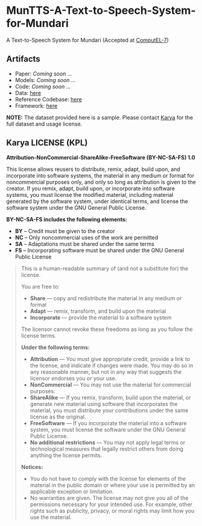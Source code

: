 # MunTTS-A-Text-to-Speech-System-for-Mundari
A Text-to-Speech System for Mundari (Accepted at [ComputEL-7](https://computel-workshop.org/computel-7/))

## Artifacts
 - Paper: _Coming soon ..._
 - Models: _Coming soon ..._
 - Code: _Coming soon ..._
 - Data: [here](https://github.com/karya-inc/dataset-mundari-tts)
 - Reference Codebase: [here](https://github.com/AI4Bharat/Indic-TTS)
 - Framework: [here](https://github.com/coqui-ai/TTS)

**NOTE:** The dataset provided here is a sample. Please contact [Karya](https://karya.in/) for the full dataset and usage license.

## Karya LICENSE (KPL)
**Attribution-NonCommercial-ShareAlike-FreeSoftware (BY-NC-SA-FS) 1.0**

This license allows reusers to distribute, remix, adapt, build upon, and incorporate into software systems, the material in any medium or format for noncommercial purposes only, and only so long as attribution is given to the creator. If you remix, adapt, build upon, or incorporate into software systems, you must license the modified material, including material generated by the software system, under identical terms, and license the software system under the GNU General Public License.

**BY-NC-SA-FS includes the following elements:**
- **BY** – Credit must be given to the creator
- **NC** – Only noncommercial uses of the work are permitted
- **SA** – Adaptations must be shared under the same terms
- **FS** – Incorporating software must be shared under the GNU General Public License


> This is a human-readable summary of (and not a substitute for) the license.
> 
> You are free to:
> - **Share** — copy and redistribute the material in any medium or format
> - **Adapt** — remix, transform, and build upon the material
> - **Incorporate** — provide the material to a software system
> 
> The licensor cannot revoke these freedoms as long as you follow the license terms.
> 
> **Under the following terms:**
> - **Attribution** — You must give appropriate credit, provide a link to the license, and indicate if changes were made. You may do so in any reasonable manner, but not in any way that suggests the licensor endorses you or your use.
> - **NonCommercial** — You may not use the material for commercial purposes.
> - **ShareAlike** — If you remix, transform, build upon the material, or generate new material using software that incorporates the material, you must distribute your contributions under the same license as the original.
> - **FreeSoftware** — If you incorporate the material into a software system, you must license the software under the GNU General Public License.
> - **No additional restrictions** — You may not apply legal terms or technological measures that legally restrict others from doing anything the license permits.
> 
> **Notices:**
> - You do not have to comply with the license for elements of the material in the public domain or where your use is permitted by an applicable exception or limitation.
> - No warranties are given. The license may not give you all of the permissions necessary for your intended use. For example, other rights such as publicity, privacy, or moral rights may limit how you use the material.
